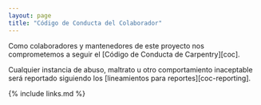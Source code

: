 ```yaml
---
layout: page
title: "Código de Conducta del Colaborador"
---
```

Como colaboradores y mantenedores de este proyecto
nos comprometemos a seguir el [Código de Conducta de Carpentry][coc].

Cualquier instancia de abuso, maltrato u otro comportamiento
inaceptable será reportado siguiendo los [lineamientos para reportes][coc-reporting].

{% include links.md %}

